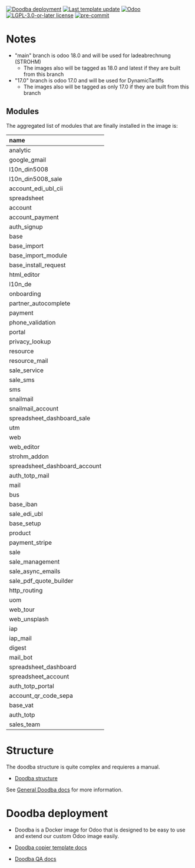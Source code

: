 [![Doodba deployment](https://img.shields.io/badge/deployment-doodba-informational)](https://github.com/Tecnativa/doodba)
[![Last template update](https://img.shields.io/badge/last%20template%20update-v8.3.9-informational)](https://github.com/Tecnativa/doodba-copier-template/tree/v8.3.9)
[![Odoo](https://img.shields.io/badge/odoo-v18.0-a3478a)](https://github.com/odoo/odoo/tree/18.0)
[![LGPL-3.0-or-later license](https://img.shields.io/badge/license-LGPL--3.0--or--later-success})](LICENSE)
[![pre-commit](https://img.shields.io/badge/pre--commit-enabled-brightgreen?logo=pre-commit&logoColor=white)](https://pre-commit.com/)

# Notes

- "main" branch is odoo 18.0 and will be used for ladeabrechnung (STROHM)
  - The images also will be tagged as 18.0 and latest if they are built from this branch
- "17.0" branch is odoo 17.0 and will be used for DynamicTariffs
  - The images also will be tagged as only 17.0 if they are built from this branch

## Modules

The aggregated list of modules that are finally installed in the image is:

| name                          |
| :---------------------------- |
| analytic                      |
| google_gmail                  |
| l10n_din5008                  |
| l10n_din5008_sale             |
| account_edi_ubl_cii           |
| spreadsheet                   |
| account                       |
| account_payment               |
| auth_signup                   |
| base                          |
| base_import                   |
| base_import_module            |
| base_install_request          |
| html_editor                   |
| l10n_de                       |
| onboarding                    |
| partner_autocomplete          |
| payment                       |
| phone_validation              |
| portal                        |
| privacy_lookup                |
| resource                      |
| resource_mail                 |
| sale_service                  |
| sale_sms                      |
| sms                           |
| snailmail                     |
| snailmail_account             |
| spreadsheet_dashboard_sale    |
| utm                           |
| web                           |
| web_editor                    |
| strohm_addon                  |
| spreadsheet_dashboard_account |
| auth_totp_mail                |
| mail                          |
| bus                           |
| base_iban                     |
| sale_edi_ubl                  |
| base_setup                    |
| product                       |
| payment_stripe                |
| sale                          |
| sale_management               |
| sale_async_emails             |
| sale_pdf_quote_builder        |
| http_routing                  |
| uom                           |
| web_tour                      |
| web_unsplash                  |
| iap                           |
| iap_mail                      |
| digest                        |
| mail_bot                      |
| spreadsheet_dashboard         |
| spreadsheet_account           |
| auth_totp_portal              |
| account_qr_code_sepa          |
| base_vat                      |
| auth_totp                     |
| sales_team                    |

# Structure

The doodba structure is quite complex and requieres a manual.

- [Doodba structure](structure.html)

See [General Doodba docs](https://github.com/Tecnativa/doodba) for more information.

# Doodba deployment

- Doodba is a Docker image for Odoo that is designed to be easy to use and extend our
  custom Odoo image easily.

- [Doodba copier template docs](https://github.com/Tecnativa/doodba-copier-template)
- [Doodba QA docs](https://github.com/Tecnativa/doodba-qa)
